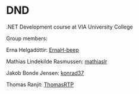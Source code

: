 # DND
.NET Development course at VIA University College

Group members:

Erna Helgadóttir: [ErnaH-beep](https://github.com/ErnaH-beep)

Mathias Lindekilde Rasmussen: [mathiaslr](https://github.com/mathiaslr)

Jakob Bonde Jensen: [konrad37](https://github.com/konrad37) 

Thomas Ranjit: [ThomasRTP](https://github.com/ThomasRTP)
